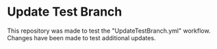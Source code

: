 # Update Test Branch

This repository was made to test the "UpdateTestBranch.yml" workflow.
Changes have been made to test additional updates.
